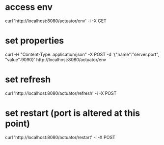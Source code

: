 # access env
curl 'http://localhost:8080/actuator/env' -i -X GET

# set properties
curl -H "Content-Type: application/json" -X POST -d '{"name":"server.port", "value":9090}' http://localhost:8080/actuator/env

# set refresh
curl 'http://localhost:8080/actuator/refresh' -i -X POST

# set restart (port is altered at this point)
curl 'http://localhost:8080/actuator/restart' -i -X POST
